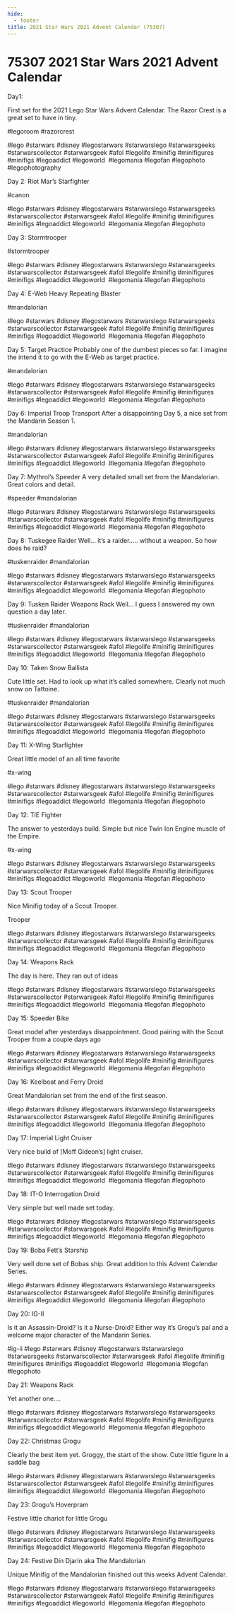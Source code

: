 ```yaml
---
hide:
  - footer
title: 2021 Star Wars 2021 Advent Calendar (75307)
---
```


# 75307 2021 Star Wars 2021 Advent Calendar

Day1:

First set for the 2021 Lego Star Wars Advent Calendar. The Razor Crest is a great set to have in tiny.

#legoroom #razorcrest 
 
 
#lego #starwars  #disney #legostarwars #starwarslego #starwarsgeeks #starwarscollector #starwarsgeek #afol #legolife #minifig #minifigures #minifigs #legoaddict #legoworld  #legomania #legofan #legophoto #legophotography 

Day 2: Riot Mar’s Starfighter

#canon 

#lego #starwars  #disney #legostarwars #starwarslego #starwarsgeeks #starwarscollector #starwarsgeek #afol #legolife #minifig #minifigures #minifigs #legoaddict #legoworld  #legomania #legofan #legophoto 

Day 3: Stormtrooper

#stormtrooper 

#lego #starwars  #disney #legostarwars #starwarslego #starwarsgeeks #starwarscollector #starwarsgeek #afol #legolife #minifig #minifigures #minifigs #legoaddict #legoworld  #legomania #legofan #legophoto 

Day 4: E-Web Heavy Repeating Blaster

 #mandalorian 

#lego #starwars  #disney #legostarwars #starwarslego #starwarsgeeks #starwarscollector #starwarsgeek #afol #legolife #minifig #minifigures #minifigs #legoaddict #legoworld  #legomania #legofan #legophoto 

Day 5: Target Practice
Probably one of the dumbest pieces so far. I imagine the intend it to go with the E-Web as target practice. 

 #mandalorian 

#lego #starwars  #disney #legostarwars #starwarslego #starwarsgeeks #starwarscollector #starwarsgeek #afol #legolife #minifig #minifigures #minifigs #legoaddict #legoworld  #legomania #legofan #legophoto 

Day 6: Imperial Troop Transport
After a disappointing Day 5, a nice set from the Mandarin Season 1. 

 #mandalorian 

#lego #starwars  #disney #legostarwars #starwarslego #starwarsgeeks #starwarscollector #starwarsgeek #afol #legolife #minifig #minifigures #minifigs #legoaddict #legoworld  #legomania #legofan #legophoto 

Day 7: Mythrol’s Speeder
A very detailed small set from the Mandalorian. Great colors and detail. 

#speeder #mandalorian 

#lego #starwars  #disney #legostarwars #starwarslego #starwarsgeeks #starwarscollector #starwarsgeek #afol #legolife #minifig #minifigures #minifigs #legoaddict #legoworld  #legomania #legofan #legophoto 

Day 8:  Tuskegee Raider
Well… it’s a raider….. without a weapon. So how does he raid?

#tuskenraider #mandalorian 

#lego #starwars  #disney #legostarwars #starwarslego #starwarsgeeks #starwarscollector #starwarsgeek #afol #legolife #minifig #minifigures #minifigs #legoaddict #legoworld  #legomania #legofan #legophoto 

Day 9:  Tusken Raider Weapons Rack
Well… I guess I answered my own question a day later. 

#tuskenraider #mandalorian 

#lego #starwars  #disney #legostarwars #starwarslego #starwarsgeeks #starwarscollector #starwarsgeek #afol #legolife #minifig #minifigures #minifigs #legoaddict #legoworld  #legomania #legofan #legophoto 

Day 10: Taken Snow Ballista

Cute little set. Had to look up what it’s called somewhere. Clearly not much snow on Tattoine. 

#tuskenraider #mandalorian 

#lego #starwars  #disney #legostarwars #starwarslego #starwarsgeeks #starwarscollector #starwarsgeek #afol #legolife #minifig #minifigures #minifigs #legoaddict #legoworld  #legomania #legofan #legophoto 

Day 11: X-Wing Starfighter

Great little model of an all time favorite

#x-wing 

#lego #starwars  #disney #legostarwars #starwarslego #starwarsgeeks #starwarscollector #starwarsgeek #afol #legolife #minifig #minifigures #minifigs #legoaddict #legoworld  #legomania #legofan #legophoto 

Day 12: TIE Fighter

The answer to yesterdays build. Simple but nice Twin Ion Engine muscle of the Empire. 

#x-wing 

#lego #starwars  #disney #legostarwars #starwarslego #starwarsgeeks #starwarscollector #starwarsgeek #afol #legolife #minifig #minifigures #minifigs #legoaddict #legoworld  #legomania #legofan #legophoto 

Day 13: Scout Trooper

Nice Minifig today of a Scout Trooper. 

Trooper 

#lego #starwars  #disney #legostarwars #starwarslego #starwarsgeeks #starwarscollector #starwarsgeek #afol #legolife #minifig #minifigures #minifigs #legoaddict #legoworld  #legomania #legofan #legophoto 

Day 14: Weapons Rack

The day is here. They ran out of ideas

#lego #starwars  #disney #legostarwars #starwarslego #starwarsgeeks #starwarscollector #starwarsgeek #afol #legolife #minifig #minifigures #minifigs #legoaddict #legoworld  #legomania #legofan #legophoto 

Day 15: Speeder Bike

Great model after yesterdays disappointment. Good pairing with the Scout Trooper from a couple days ago

#lego #starwars  #disney #legostarwars #starwarslego #starwarsgeeks #starwarscollector #starwarsgeek #afol #legolife #minifig #minifigures #minifigs #legoaddict #legoworld  #legomania #legofan #legophoto 

Day 16: Keelboat and Ferry Droid

Great Mandalorian set from the end of the first season. 

 

#lego #starwars  #disney #legostarwars #starwarslego #starwarsgeeks #starwarscollector #starwarsgeek #afol #legolife #minifig #minifigures #minifigs #legoaddict #legoworld  #legomania #legofan #legophoto 

Day 17: Imperial Light Cruiser

Very nice build of [Moff Gideon’s] light cruiser. 

 

#lego #starwars  #disney #legostarwars #starwarslego #starwarsgeeks #starwarscollector #starwarsgeek #afol #legolife #minifig #minifigures #minifigs #legoaddict #legoworld  #legomania #legofan #legophoto 

Day 18: IT-O Interrogation Droid

Very simple but well made set today. 

 

#lego #starwars  #disney #legostarwars #starwarslego #starwarsgeeks #starwarscollector #starwarsgeek #afol #legolife #minifig #minifigures #minifigs #legoaddict #legoworld  #legomania #legofan #legophoto 

Day 19: Boba Fett’s Starship

Very well done set of Bobas ship. Great addition to this Advent Calendar Series. 

 
 
 
#lego #starwars  #disney #legostarwars #starwarslego #starwarsgeeks #starwarscollector #starwarsgeek #afol #legolife #minifig #minifigures #minifigs #legoaddict #legoworld  #legomania #legofan #legophoto 

Day 20: IG-II

Is it an Assassin-Droid? Is it a Nurse-Droid? Either way it’s Grogu’s pal and a welcome major character of the Mandarin Series. 

 
 #ig-ii
#lego #starwars  #disney #legostarwars #starwarslego #starwarsgeeks #starwarscollector #starwarsgeek #afol #legolife #minifig #minifigures #minifigs #legoaddict #legoworld  #legomania #legofan #legophoto 

Day 21: Weapons Rack 

Yet another one….

#lego #starwars  #disney #legostarwars #starwarslego #starwarsgeeks #starwarscollector #starwarsgeek #afol #legolife #minifig #minifigures #minifigs #legoaddict #legoworld  #legomania #legofan #legophoto 

Day 22: Christmas Grogu

Clearly the best item yet. Groggy, the start of the show. Cute little figure in a saddle bag

 
 
 
#lego #starwars  #disney #legostarwars #starwarslego #starwarsgeeks #starwarscollector #starwarsgeek #afol #legolife #minifig #minifigures #minifigs #legoaddict #legoworld  #legomania #legofan #legophoto 

Day 23: Grogu’s Hoverpram

Festive little chariot for little Grogu

 
 
 
#lego #starwars  #disney #legostarwars #starwarslego #starwarsgeeks #starwarscollector #starwarsgeek #afol #legolife #minifig #minifigures #minifigs #legoaddict #legoworld  #legomania #legofan #legophoto 

Day 24: Festive Din Djarin aka The Mandalorian

Unique Minifig of the Mandalorian finished out this weeks Advent Calendar. 

 

#lego #starwars  #disney #legostarwars #starwarslego #starwarsgeeks #starwarscollector #starwarsgeek #afol #legolife #minifig #minifigures #minifigs #legoaddict #legoworld  #legomania #legofan #legophoto 

